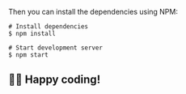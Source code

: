 Then you can install the dependencies using NPM:
```
# Install dependencies
$ npm install

# Start development server
$ npm start
```
👨‍💻 Happy coding!
---
